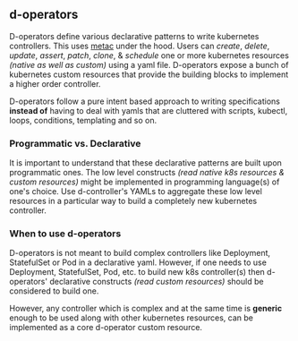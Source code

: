 ## d-operators
D-operators define various declarative patterns to write kubernetes controllers. This uses [metac](https://github.com/AmitKumarDas/metac/) under the hood. Users can _create_, _delete_, _update_, _assert_, _patch_, _clone_, & _schedule_ one or more kubernetes resources _(native as well as custom)_ using a yaml file. D-operators expose a bunch of kubernetes custom resources that provide the building blocks to implement a higher order controller.

D-operators follow a pure intent based approach to writing specifications **instead of** having to deal with yamls that are cluttered with scripts, kubectl, loops, conditions, templating and so on.

### Programmatic vs. Declarative
It is important to understand that these declarative patterns are built upon programmatic ones. The low level constructs _(read native k8s resources & custom resources)_ might be implemented in programming language(s) of one's choice. Use d-controller's YAMLs to aggregate these low level resources in a particular way to build a completely new kubernetes controller.

### When to use d-operators
D-operators is not meant to build complex controllers like Deployment, StatefulSet or Pod in a declarative yaml. However, if one needs to use Deployment, StatefulSet, Pod, etc. to build new k8s controller(s) then d-operators' declarative constructs _(read custom resources)_ should be considered to build one. 

However, any controller which is complex and at the same time is **generic** enough to be used along with other kubernetes resources, can be implemented as a core d-operator custom resource.